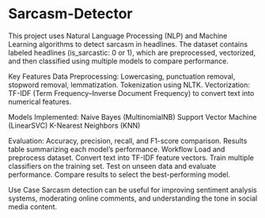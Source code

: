 # Sarcasm-Detector
This project uses Natural Language Processing (NLP) and Machine Learning algorithms to detect sarcasm in headlines.
The dataset contains labeled headlines (is_sarcastic: 0 or 1), which are preprocessed, vectorized, and then classified using multiple models to compare performance.

Key Features
Data Preprocessing:
Lowercasing, punctuation removal, stopword removal, lemmatization.
Tokenization using NLTK.
Vectorization:
TF-IDF (Term Frequency–Inverse Document Frequency) to convert text into numerical features.

Models Implemented:
Naive Bayes (MultinomialNB)
Support Vector Machine (LinearSVC)
K-Nearest Neighbors (KNN)

Evaluation:
Accuracy, precision, recall, and F1-score comparison.
Results table summarizing each model’s performance.
Workflow
Load and preprocess dataset.
Convert text into TF-IDF feature vectors.
Train multiple classifiers on the training set.
Test on unseen data and evaluate performance.
Compare results to select the best-performing model.

Use Case
Sarcasm detection can be useful for improving sentiment analysis systems, moderating online comments, and understanding the tone in social media content.


